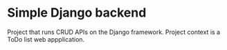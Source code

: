 # Simple Django backend
Project that runs CRUD APIs on the Django framework. Project context is a ToDo list web appplication. 

